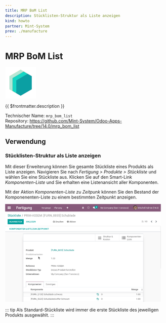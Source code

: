 ```yaml
---
title: MRP BoM List
description: Stücklisten-Struktur als Liste anzeigen
kind: howto
partner: Mint-System
prev: ./manufacture
---
```

# MRP BoM List
![icon_oms_box](attachments/icons_odoo_mint_system.png)

{{ $frontmatter.description }}

Technischer Name: `mrp_bom_list`\
Repository: <https://github.com/Mint-System/Odoo-Apps-Manufacture/tree/14.0/mrp_bom_list>

## Verwendung

### Stücklisten-Struktur als Liste anzeigen

Mit dieser Erweiterung können Sie gesamte Stückliste eines Produkts als Liste anzeigen. Navigieren Sie nach *Fertigung > Produkte > Stückliste* und wählen Sie eine Stückliste aus. Klicken Sie auf den Smart-Link *Komponenten-Liste* und Sie erhalten eine Listenansicht aller Komponenten.

Mit der Aktion *Komponenten-Liste zu Zeitpunk* können Sie den Bestand der Komponenenten-Liste zu einem bestimmten Zeitpunkt anzeigen.

![MRP BoM List](attachments/MRP%20BoM%20List.gif)

::: tip
Als Standard-Stückliste wird immer die erste Stückliste des jeweiligen Produkts ausgewählt.
:::
